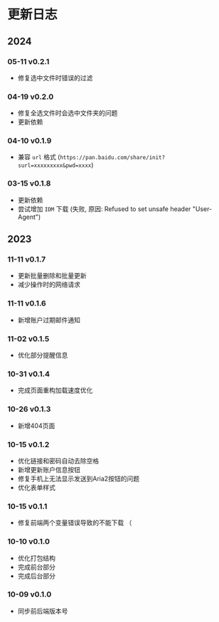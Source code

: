 # 更新日志

## 2024

### 05-11 v0.2.1

- 修复选中文件时错误的过滤

### 04-19 v0.2.0

- 修复全选文件时会选中文件夹的问题
- 更新依赖

### 04-10 v0.1.9

- 兼容 `url` 格式 (`https://pan.baidu.com/share/init?surl=xxxxxxxxx&pwd=xxxx`)

### 03-15 v0.1.8

- 更新依赖
- 尝试增加 `IDM` 下载 (失败, 原因: Refused to set unsafe header "User-Agent")

## 2023

### 11-11 v0.1.7

- 更新批量删除和批量更新
- 减少操作时的网络请求

### 11-11 v0.1.6

- 新增账户过期邮件通知

### 11-02 v0.1.5

- 优化部分提醒信息

### 10-31 v0.1.4

- 完成页面重构加载速度优化

### 10-26 v0.1.3

- 新增404页面

### 10-15 v0.1.2

- 优化链接和密码自动去除空格
- 新增更新账户信息按钮
- 修复手机上无法显示发送到Aria2按钮的问题
- 优化表单样式

### 10-15 v0.1.1

- 修复前端两个变量错误导致的不能下载 （

### 10-10 v0.1.0

- 优化打包结构
- 完成前台部分
- 完成后台部分

### 10-09 v0.1.0

- 同步前后端版本号
